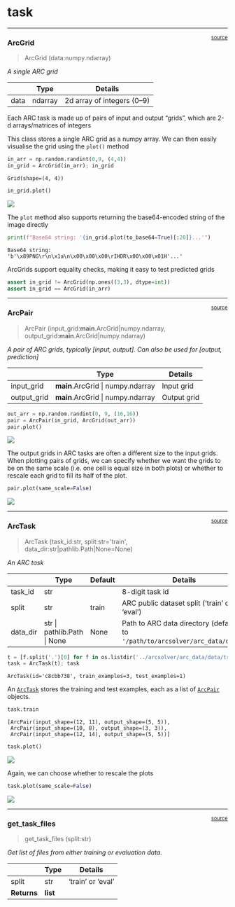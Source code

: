 # task


<!-- WARNING: THIS FILE WAS AUTOGENERATED! DO NOT EDIT! -->

------------------------------------------------------------------------

<a
href="https://github.com/agemoai/arcsolver/blob/main/arcsolver/task.py#L23"
target="_blank" style="float:right; font-size:smaller">source</a>

### ArcGrid

>  ArcGrid (data:numpy.ndarray)

*A single ARC grid*

<table>
<thead>
<tr>
<th></th>
<th><strong>Type</strong></th>
<th><strong>Details</strong></th>
</tr>
</thead>
<tbody>
<tr>
<td>data</td>
<td>ndarray</td>
<td>2d array of integers (0–9)</td>
</tr>
</tbody>
</table>

Each ARC task is made up of pairs of input and output “grids”, which are
2-d arrays/matrices of integers

This class stores a single ARC grid as a numpy array. We can then easily
visualise the grid using the `plot()` method

``` python
in_arr = np.random.randint(0,9, (4,4))
in_grid = ArcGrid(in_arr); in_grid
```

    Grid(shape=(4, 4))

``` python
in_grid.plot()
```

![](00_task_files/figure-commonmark/cell-4-output-1.png)

The `plot` method also supports returning the base64-encoded string of
the image directly

``` python
print(f"Base64 string: '{in_grid.plot(to_base64=True)[:20]}...'")
```

    Base64 string: 'b'\x89PNG\r\n\x1a\n\x00\x00\x00\rIHDR\x00\x00\x01H'...'

ArcGrids support equality checks, making it easy to test predicted grids

``` python
assert in_grid != ArcGrid(np.ones((3,3), dtype=int))
assert in_grid == ArcGrid(in_arr)
```

------------------------------------------------------------------------

<a
href="https://github.com/agemoai/arcsolver/blob/main/arcsolver/task.py#L122"
target="_blank" style="float:right; font-size:smaller">source</a>

### ArcPair

>  ArcPair (input_grid:__main__.ArcGrid|numpy.ndarray,
>               output_grid:__main__.ArcGrid|numpy.ndarray)

*A pair of ARC grids, typically \[input, output\]. Can also be used for
\[output, prediction\]*

<table>
<thead>
<tr>
<th></th>
<th><strong>Type</strong></th>
<th><strong>Details</strong></th>
</tr>
</thead>
<tbody>
<tr>
<td>input_grid</td>
<td><strong>main</strong>.ArcGrid | numpy.ndarray</td>
<td>Input grid</td>
</tr>
<tr>
<td>output_grid</td>
<td><strong>main</strong>.ArcGrid | numpy.ndarray</td>
<td>Output grid</td>
</tr>
</tbody>
</table>

``` python
out_arr = np.random.randint(0, 9, (16,16))
pair = ArcPair(in_grid, ArcGrid(out_arr))
pair.plot()
```

![](00_task_files/figure-commonmark/cell-8-output-1.png)

The output grids in ARC tasks are often a different size to the input
grids. When plotting pairs of grids, we can specify whether we want the
grids to be on the same scale (i.e. one cell is equal size in both
plots) or whether to rescale each grid to fill its half of the plot.

``` python
pair.plot(same_scale=False)
```

![](00_task_files/figure-commonmark/cell-9-output-1.png)

------------------------------------------------------------------------

<a
href="https://github.com/agemoai/arcsolver/blob/main/arcsolver/task.py#L214"
target="_blank" style="float:right; font-size:smaller">source</a>

### ArcTask

>  ArcTask (task_id:str, split:str='train',
>               data_dir:str|pathlib.Path|None=None)

*An ARC task*

<table>
<colgroup>
<col style="width: 6%" />
<col style="width: 25%" />
<col style="width: 34%" />
<col style="width: 34%" />
</colgroup>
<thead>
<tr>
<th></th>
<th><strong>Type</strong></th>
<th><strong>Default</strong></th>
<th><strong>Details</strong></th>
</tr>
</thead>
<tbody>
<tr>
<td>task_id</td>
<td>str</td>
<td></td>
<td>8-digit task id</td>
</tr>
<tr>
<td>split</td>
<td>str</td>
<td>train</td>
<td>ARC public dataset split (‘train’ or ‘eval’)</td>
</tr>
<tr>
<td>data_dir</td>
<td>str | pathlib.Path | None</td>
<td>None</td>
<td>Path to ARC data directory (defaults to
<code>'/path/to/arcsolver/arc_data/data'</code>)</td>
</tr>
</tbody>
</table>

``` python
t = [f.split('.')[0] for f in os.listdir('../arcsolver/arc_data/data/training')][1]
task = ArcTask(t); task
```

    ArcTask(id='c8cbb738', train_examples=3, test_examples=1)

An [`ArcTask`](https://agemoai.github.io/arcsolver/task.html#arctask)
stores the training and test examples, each as a list of
[`ArcPair`](https://agemoai.github.io/arcsolver/task.html#arcpair)
objects.

``` python
task.train
```

    [ArcPair(input_shape=(12, 11), output_shape=(5, 5)),
     ArcPair(input_shape=(10, 8), output_shape=(3, 3)),
     ArcPair(input_shape=(12, 14), output_shape=(5, 5))]

``` python
task.plot()
```

![](00_task_files/figure-commonmark/cell-13-output-1.png)

Again, we can choose whether to rescale the plots

``` python
task.plot(same_scale=False)
```

![](00_task_files/figure-commonmark/cell-14-output-1.png)

------------------------------------------------------------------------

<a
href="https://github.com/agemoai/arcsolver/blob/main/arcsolver/task.py#L290"
target="_blank" style="float:right; font-size:smaller">source</a>

### get_task_files

>  get_task_files (split:str)

*Get list of files from either training or evaluation data.*

<table>
<thead>
<tr>
<th></th>
<th><strong>Type</strong></th>
<th><strong>Details</strong></th>
</tr>
</thead>
<tbody>
<tr>
<td>split</td>
<td>str</td>
<td>‘train’ or ‘eval’</td>
</tr>
<tr>
<td><strong>Returns</strong></td>
<td><strong>list</strong></td>
<td></td>
</tr>
</tbody>
</table>
